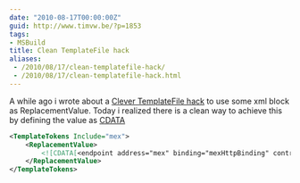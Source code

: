 ```yaml
---
date: "2010-08-17T00:00:00Z"
guid: http://www.timvw.be/?p=1853
tags:
- MSBuild
title: Clean TemplateFile hack
aliases:
 - /2010/08/17/clean-templatefile-hack/
 - /2010/08/17/clean-templatefile-hack.html
---
```

A while ago i wrote about a [Clever TemplateFile hack](http://www.timvw.be/clever-templatefile-hack/) to use some xml block as ReplacementValue. Today i realized there is a clean way to achieve this by defining the value as [CDATA](http://www.w3schools.com/xml/xml_cdata.asp)

```xml
<TemplateTokens Include="mex">
	<ReplacementValue>
		<![CDATA[<endpoint address="mex" binding="mexHttpBinding" contract="IMetadataExchange" />]]>
	</ReplacementValue>
</TemplateTokens>
```
